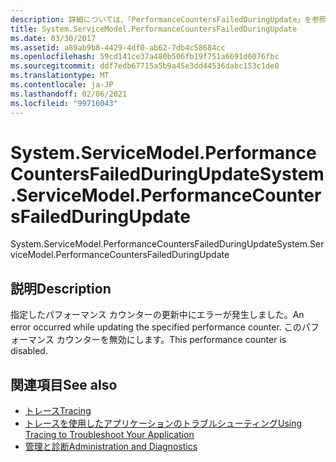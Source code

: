 ```yaml
---
description: 詳細については、「PerformanceCountersFailedDuringUpdate」を参照してください。
title: System.ServiceModel.PerformanceCountersFailedDuringUpdate
ms.date: 03/30/2017
ms.assetid: a89ab9b8-4429-4df0-ab62-7db4c58684cc
ms.openlocfilehash: 59cd141ce37a480b506fb19f751a6691d6076fbc
ms.sourcegitcommit: ddf7edb67715a5b9a45e3dd44536dabc153c1de0
ms.translationtype: MT
ms.contentlocale: ja-JP
ms.lasthandoff: 02/06/2021
ms.locfileid: "99716043"
---
```

# <a name="systemservicemodelperformancecountersfailedduringupdate"></a><span data-ttu-id="c7f19-103">System.ServiceModel.PerformanceCountersFailedDuringUpdate</span><span class="sxs-lookup"><span data-stu-id="c7f19-103">System.ServiceModel.PerformanceCountersFailedDuringUpdate</span></span>

<span data-ttu-id="c7f19-104">System.ServiceModel.PerformanceCountersFailedDuringUpdate</span><span class="sxs-lookup"><span data-stu-id="c7f19-104">System.ServiceModel.PerformanceCountersFailedDuringUpdate</span></span>  
  
## <a name="description"></a><span data-ttu-id="c7f19-105">説明</span><span class="sxs-lookup"><span data-stu-id="c7f19-105">Description</span></span>  

 <span data-ttu-id="c7f19-106">指定したパフォーマンス カウンターの更新中にエラーが発生しました。</span><span class="sxs-lookup"><span data-stu-id="c7f19-106">An error occurred while updating the specified performance counter.</span></span> <span data-ttu-id="c7f19-107">このパフォーマンス カウンターを無効にします。</span><span class="sxs-lookup"><span data-stu-id="c7f19-107">This performance counter is disabled.</span></span>  
  
## <a name="see-also"></a><span data-ttu-id="c7f19-108">関連項目</span><span class="sxs-lookup"><span data-stu-id="c7f19-108">See also</span></span>

- [<span data-ttu-id="c7f19-109">トレース</span><span class="sxs-lookup"><span data-stu-id="c7f19-109">Tracing</span></span>](index.md)
- [<span data-ttu-id="c7f19-110">トレースを使用したアプリケーションのトラブルシューティング</span><span class="sxs-lookup"><span data-stu-id="c7f19-110">Using Tracing to Troubleshoot Your Application</span></span>](using-tracing-to-troubleshoot-your-application.md)
- [<span data-ttu-id="c7f19-111">管理と診断</span><span class="sxs-lookup"><span data-stu-id="c7f19-111">Administration and Diagnostics</span></span>](../index.md)
